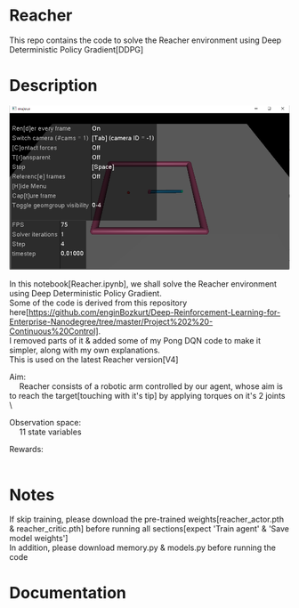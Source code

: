 # Reacher
This repo contains the code to solve the Reacher environment using Deep Deterministic Policy Gradient[DDPG]

# Description
![alt text](https://github.com/kwquan/Reacher/blob/main/reacher.png)

In this notebook[Reacher.ipynb], we shall solve the Reacher environment using Deep Deterministic Policy Gradient. \
Some of the code is derived from this repository here[https://github.com/enginBozkurt/Deep-Reinforcement-Learning-for-Enterprise-Nanodegree/tree/master/Project%202%20-Continuous%20Control]. \
I removed parts of it & added some of my Pong DQN code to make it simpler, along with my own explanations. \
This is used on the latest Reacher version[V4]

Aim: \
&emsp; Reacher consists of a robotic arm controlled by our agent, whose aim is to reach the target[touching with it's tip] by applying torques on it's 2 joints \

Observation space: \
&emsp; 11 state variables

Rewards: \
&emsp;               

# Notes
If skip training, please download the pre-trained weights[reacher_actor.pth & reacher_critic.pth] before running all sections[expect 'Train agent' & 'Save model weights'] \
In addition, please download memory.py & models.py before running the code

# Documentation
